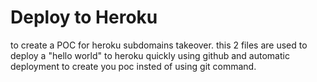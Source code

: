 # Deploy to Heroku 
to create a POC for heroku subdomains takeover. 
this 2 files are used to deploy a "hello world" to heroku quickly using github and automatic deployment to create you poc insted of using git command.
